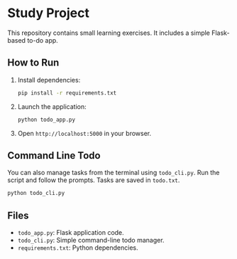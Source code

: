# Study Project

This repository contains small learning exercises. It includes a simple Flask-based to-do app.

## How to Run

1. Install dependencies:
   ```bash
   pip install -r requirements.txt
   ```
2. Launch the application:
   ```bash
   python todo_app.py
   ```
3. Open `http://localhost:5000` in your browser.


## Command Line Todo

You can also manage tasks from the terminal using `todo_cli.py`.
Run the script and follow the prompts. Tasks are saved in `todo.txt`.

```bash
python todo_cli.py
```


## Files

- `todo_app.py`: Flask application code.
- `todo_cli.py`: Simple command-line todo manager.
- `requirements.txt`: Python dependencies.
